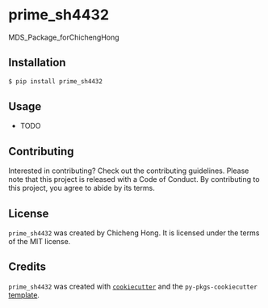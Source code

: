 # prime_sh4432

MDS_Package_forChichengHong

## Installation

```bash
$ pip install prime_sh4432
```

## Usage

- TODO

## Contributing

Interested in contributing? Check out the contributing guidelines. Please note that this project is released with a Code of Conduct. By contributing to this project, you agree to abide by its terms.

## License

`prime_sh4432` was created by Chicheng Hong. It is licensed under the terms of the MIT license.

## Credits

`prime_sh4432` was created with [`cookiecutter`](https://cookiecutter.readthedocs.io/en/latest/) and the `py-pkgs-cookiecutter` [template](https://github.com/py-pkgs/py-pkgs-cookiecutter).
